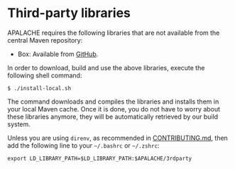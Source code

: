 # Third-party libraries

APALACHE requires the following libraries that are not available from
the central Maven repository:

- Box: Available from [GitHub](https://github.com/Kukovec).

In order to download, build and use the above libraries,
execute the following shell command:

```
$ ./install-local.sh
```

The command downloads and compiles the libraries and installs them in your
local Maven cache. Once it is done, you do not have to worry about these
libraries anymore, they will be automatically retrieved by our build system.

Unless you are using `direnv`, as recommended in
[CONTRIBUTING.md](../CONTRIBUTING.md), then add the following line to your
`~/.bashrc` or `~/.zshrc`:

```
export LD_LIBRARY_PATH=$LD_LIBRARY_PATH:$APALACHE/3rdparty
```
